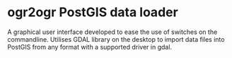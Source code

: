 # ogr2ogr PostGIS data loader

A graphical user interface developed to ease the use of switches on the commandline. 
Utilises GDAL library on the desktop to import data files into PostGIS from any format with a supported driver in gdal.
